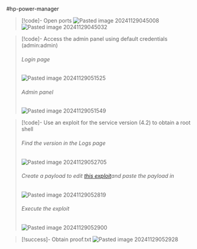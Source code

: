 #hp-power-manager

>[!code]- Open ports
>![Pasted image 20241129045008](/Images/Pasted%20image%2020241129045008.png)
>![Pasted image 20241129045032](/Images/Pasted%20image%2020241129045032.png)

>[!code]- Access the admin panel using default credentials (admin:admin)
>###### Login page
>![Pasted image 20241129051525](/Images/Pasted%20image%2020241129051525.png)
>###### Admin panel
>![Pasted image 20241129051549](/Images/Pasted%20image%2020241129051549.png)

>[!code]- Use an exploit for the service version (4.2) to obtain a root shell
>###### Find the version in the Logs page
>![Pasted image 20241129052705](/Images/Pasted%20image%2020241129052705.png)
>###### Create a payload to edit [this exploit](https://github.com/Muhammd/HP-Power-Manager/blob/master/hpm_exploit.py)and paste the payload in
>![Pasted image 20241129052819](/Images/Pasted%20image%2020241129052819.png)
>###### Execute the exploit
>![Pasted image 20241129052900](/Images/Pasted%20image%2020241129052900.png)

>[!success]- Obtain proof.txt
>![Pasted image 20241129052928](/Images/Pasted%20image%2020241129052928.png)


